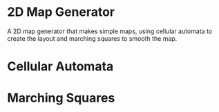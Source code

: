 # 2D Map Generator
A 2D map generator that makes simple maps, using cellular automata to create the layout and marching squares
to smooth the map.

# Cellular Automata


# Marching Squares
